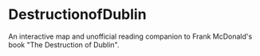 # DestructionofDublin
An interactive map and unofficial reading companion to Frank McDonald's book "The Destruction of Dublin".
